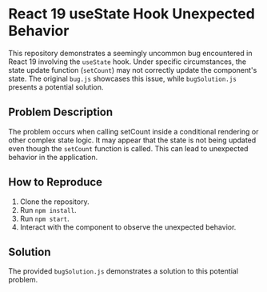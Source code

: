 # React 19 useState Hook Unexpected Behavior

This repository demonstrates a seemingly uncommon bug encountered in React 19 involving the `useState` hook.  Under specific circumstances, the state update function (`setCount`) may not correctly update the component's state.  The original `bug.js` showcases this issue, while `bugSolution.js` presents a potential solution.

## Problem Description
The problem occurs when calling setCount inside a conditional rendering or other complex state logic. It may appear that the state is not being updated even though the `setCount` function is called.  This can lead to unexpected behavior in the application.

## How to Reproduce
1. Clone the repository.
2. Run `npm install`.
3. Run `npm start`.
4. Interact with the component to observe the unexpected behavior.

## Solution
The provided `bugSolution.js` demonstrates a solution to this potential problem.